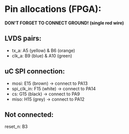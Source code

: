 


# Pin allocations (FPGA):

**DON'T FORGET TO CONNECT GROUND! (single red wire)**

## LVDS pairs:
 * tx_a:       A5  (yellow) & B6 (orange)
 * clk_a:      B9  (blue) & A10 (green)

## uC SPI connection:
 * mosi:       E15 (brown) -> connect to PA13
 * spi_clk_in: F15 (white) -> connect to PA14
 * cs:         G15 (black) -> connect to PA9
 * miso:       H15 (grey)  -> connect to PA12

## Not connected:
reset_n:    B3

